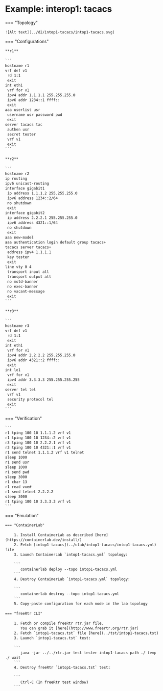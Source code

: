# Example: interop1: tacacs

=== "Topology"

    ![Alt text](../d2/intop1-tacacs/intop1-tacacs.svg)

=== "Configurations"

    **r1**

    ```
    hostname r1
    vrf def v1
     rd 1:1
     exit
    int eth1
     vrf for v1
     ipv4 addr 1.1.1.1 255.255.255.0
     ipv6 addr 1234::1 ffff::
     exit
    aaa userlist usr
     username usr password pwd
     exit
    server tacacs tac
     authen usr
     secret tester
     vrf v1
     exit
    ```

    **r2**

    ```
    hostname r2
    ip routing
    ipv6 unicast-routing
    interface gigabit1
     ip address 1.1.1.2 255.255.255.0
     ipv6 address 1234::2/64
     no shutdown
     exit
    interface gigabit2
     ip address 2.2.2.1 255.255.255.0
     ipv6 address 4321::1/64
     no shutdown
     exit
    aaa new-model
    aaa authentication login default group tacacs+
    tacacs server tacacs+
     address ipv4 1.1.1.1
     key tester
     exit
    line vty 0 4
     transport input all
     transport output all
     no motd-banner
     no exec-banner
     no vacant-message
     exit
    ```

    **r3**

    ```
    hostname r3
    vrf def v1
     rd 1:1
     exit
    int eth1
     vrf for v1
     ipv4 addr 2.2.2.2 255.255.255.0
     ipv6 addr 4321::2 ffff::
     exit
    int lo1
     vrf for v1
     ipv4 addr 3.3.3.3 255.255.255.255
     exit
    server tel tel
     vrf v1
     security protocol tel
     exit
    ```

=== "Verification"

    ```
    r1 tping 100 10 1.1.1.2 vrf v1
    r1 tping 100 10 1234::2 vrf v1
    r3 tping 100 10 2.2.2.1 vrf v1
    r3 tping 100 10 4321::1 vrf v1
    r1 send telnet 1.1.1.2 vrf v1 telnet
    sleep 1000
    r1 send usr
    sleep 1000
    r1 send pwd
    sleep 3000
    r1 char 13
    r1 read vxe#
    r1 send telnet 2.2.2.2
    sleep 3000
    r1 tping 100 10 3.3.3.3 vrf v1
    ```

=== "Emulation"

    === "ContainerLab"

        1. Install ContainerLab as described [here](https://containerlab.dev/install/)  
        2. Fetch [intop1-tacacs](../clab/intop1-tacacs/intop1-tacacs.yml) file  
        3. Launch ContainerLab `intop1-tacacs.yml` topology:  

        ```
           containerlab deploy --topo intop1-tacacs.yml  
        ```
        4. Destroy ContainerLab `intop1-tacacs.yml` topology:  

        ```
           containerlab destroy --topo intop1-tacacs.yml  
        ```
        5. Copy-paste configuration for each node in the lab topology

    === "freeRtr CLI"

        1. Fetch or compile freeRtr rtr.jar file.  
           You can grab it [here](http://www.freertr.org/rtr.jar)  
        2. Fetch `intop1-tacacs.tst` file [here](../tst/intop1-tacacs.tst)  
        3. Launch `intop1-tacacs.tst` test:  

        ```
           java -jar ../../rtr.jar test tester intop1-tacacs path ./ temp ./ wait
        ```
        4. Destroy freeRtr `intop1-tacacs.tst` test:  

        ```
           Ctrl-C (In freeRtr test window)
        ```


